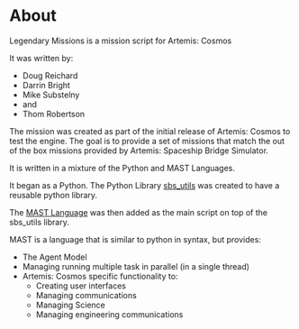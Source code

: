 # About

Legendary Missions is a mission script for Artemis: Cosmos

It was written by:

- Doug Reichard
- Darrin Bright
- Mike Substelny
- and
- Thom Robertson

The mission was created as part of the initial release of Artemis: Cosmos to test the engine. The goal is to provide a set of missions that match the out of the box missions provided by Artemis: Spaceship Bridge Simulator.

It is written in a mixture of the Python and MAST Languages. 

It began as a Python. The Python Library [sbs_utils](https://artemis-sbs.github.io/sbs_utils/) was created to have a reusable python library.

The [MAST Language](https://artemis-sbs.github.io/sbs_utils/mast/) was then added as the main script on top of the sbs_utils library.

MAST is a language that is similar to python in syntax, but provides:

- The Agent Model
- Managing running multiple task in parallel (in a single thread)
- Artemis: Cosmos specific functionality to:
    - Creating user interfaces
    - Managing communications
    - Managing Science
    - Managing engineering communications




